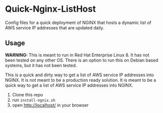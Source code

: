 # Quick-Nginx-ListHost

 Config files for a quick deployment of NGINX that hosts a dynamic list of AWS service IP addresses that are updated daily.

## Usage

**WARNING:** This is meant to run in Red Hat Enterprise Linux 8. It has not been tested on any other OS. There is an option to run this on Debian based systems, but it has not been tested.

This is a quick and dirty way to get a list of AWS service IP addresses into NGINX.  It is not meant to be a production ready solution.  It is meant to be a quick way to get a list of AWS service IP addresses into NGINX.

1. Clone this repo
2. run `install-ngnix.sh`
3. open [http://localhost/](http://localhost/) in your browser


